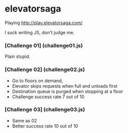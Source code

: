 # elevatorsaga
Playing http://play.elevatorsaga.com/

I suck writing JS, don't judge me.

### [Challenge 01] (challenge01.js)
Plain stupid.

### [Challenge 02] (challenge02.js)
* Go to floors on demand, 
* Elevator skips requests when full and unloads first
* Destination queue is purged when stopping at a floor
* Challenge success rate 7 out of 10
 
### [Challenge 03] (challenge03.js)
* Same as 02
* Better success rate 10 out of 10

